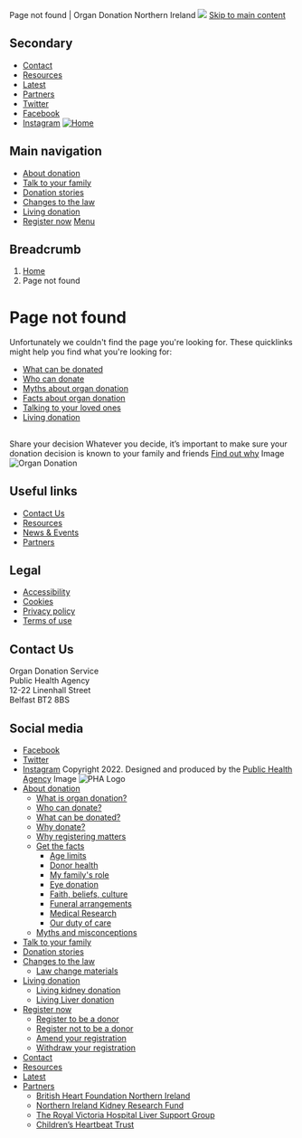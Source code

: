 
Page not found | Organ Donation Northern Ireland
![](https://i.ctnsnet.com/int/integration?pixel=76012585&nid=304041&cont=i)
[Skip to main content](#main-content) 
## Secondary
* [Contact](/contact)
* [Resources](/resources)
* [Latest](/latest)
* [Partners](/partners)
* [Twitter](https://twitter.com/OrganDonationNI "Twitter")
* [Facebook](https://www.facebook.com/OrganDonationNI/ "Facebook")
* [Instagram](https://www.instagram.com/organdonationni/ "Instagram")
[![Home](/themes/custom/odni/logo.svg)](/)
## Main navigation
* [About donation](/about-donation)
* [Talk to your family](/talk-to-your-family)
* [Donation stories](/stories)
* [Changes to the law](/changes-to-the-law)
* [Living donation](/living-donation)
* [Register now](/register-now)
[Menu](#off-canvas "Menu")
## Breadcrumb
1. [Home](/)
2. Page not found
# Page not found
Unfortunately we couldn't find the page you're looking for.
These quicklinks might help you find what you're looking for:
* [What can be donated](/about-donation/what-can-be-donated "What can be donated?")
* [Who can donate](/about-donation/who-can-donate "Who can donate?")
* [Myths about organ donation](/about-donation/myths-and-misconceptions "Myths and misconceptions")
* [Facts about organ donation](/about-donation/get-the-facts "Get the facts")
* [Talking to your loved ones](/talk-to-your-family "Talk to your family")
* [Living donation](/living-donation "Living donation")
## 
 
 Share your decision
Whatever you decide, it’s important to make sure your donation decision is known to your family and friends
[Find out why](/talk-to-your-family)
Image
 ![Organ Donation](/sites/default/files/styles/large/public/2022-02/logo-combined-white-v2.png?itok=xzTfaXcP)
## Useful links
* [Contact Us](/contact)
* [Resources](/resources)
* [News & Events](/latest "Latest news and events")
* [Partners](/partners "Partners")
## Legal
* [Accessibility](/accessibility)
* [Cookies](/cookies)
* [Privacy policy](/privacy-policy)
* [Terms of use](/terms-of-use-and-disclaimer)
## Contact Us
Organ Donation Service  
Public Health Agency  
12-22 Linenhall Street  
Belfast BT2 8BS
## Social media
* [Facebook](https://www.facebook.com)
* [Twitter](https://www.twitter.com)
* [Instagram](https://www.instagram.com)
Copyright 2022. Designed and produced by the [Public Health Agency](https://www.publichealth.hscni.net)
Image
 ![PHA Logo](/sites/default/files/styles/large/public/2022-01/PHA%20Logo%20-%20White_2.png?itok=5kLeMOEX)
* [About donation](/about-donation)
	+ [What is organ donation?](/about-donation/what-is-organ-donation)
	+ [Who can donate?](/about-donation/who-can-donate)
	+ [What can be donated?](/about-donation/what-can-be-donated)
	+ [Why donate?](/about-donation/why-donate)
	+ [Why registering matters](/about-donation/why-registering-matters)
	+ [Get the facts](/about-donation/get-the-facts)
		- [Age limits](/about-donation/get-the-facts/age-limits)
		- [Donor health](/about-donation/get-the-facts/donor-health)
		- [My family's role](/about-donation/get-the-facts/my-familys-role)
		- [Eye donation](/about-donation/get-the-facts/eye-donation)
		- [Faith, beliefs, culture](/about-donation/get-the-facts/faith-beliefs-culture)
		- [Funeral arrangements](/about-donation/get-the-facts/funeral-arrangements)
		- [Medical Research](/about-donation/get-the-facts/medical-research)
		- [Our duty of care](/about-donation/get-the-facts/our-duty-of-care)
	+ [Myths and misconceptions](/about-donation/myths-and-misconceptions)
* [Talk to your family](/talk-to-your-family)
* [Donation stories](/stories)
* [Changes to the law](/changes-to-the-law)
	+ [Law change materials](/changes-to-the-law/law-change-materials)
* [Living donation](/living-donation)
	+ [Living kidney donation](/living-donation/living-kidney-donation)
	+ [Living Liver donation](/living-donation/living-liver-donation)
* [Register now](/register-now)
	+ [Register to be a donor](/register-now/register-to-be-a-donor)
	+ [Register not to be a donor](/register-now/register-not-to-be-a-donor)
	+ [Amend your registration](/register-now/amend-your-registration)
	+ [Withdraw your registration](/register-now/withdraw-your-registration)
* [Contact](/contact)
* [Resources](/resources)
* [Latest](/latest)
* [Partners](/partners)
	+ [British Heart Foundation Northern Ireland](/partners/british-heart-foundation-northern-ireland)
	+ [Northern Ireland Kidney Research Fund](/partners/northern-ireland-kidney-research-fund)
	+ [The Royal Victoria Hospital Liver Support Group](/partners/the-royal-victoria-hospital-liver-support-group)
	+ [Children’s Heartbeat Trust](/partners/childrens-heartbeat-trust)
